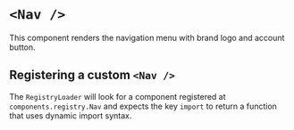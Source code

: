 # `<Nav />`

This component renders the navigation menu with brand logo and account button.

## Registering a custom `<Nav />`

The `RegistryLoader` will look for a component registered at `components.registry.Nav` and expects the key `import` to return a function that uses dynamic import syntax.
